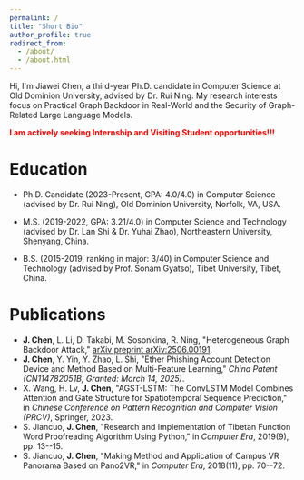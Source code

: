 ```yaml
---
permalink: /
title: "Short Bio"
author_profile: true
redirect_from: 
  - /about/
  - /about.html
---
```


Hi, I'm Jiawei Chen, a third-year Ph.D. candidate in Computer Science at Old Dominion University, advised by Dr. Rui Ning. My research interests focus on Practical Graph Backdoor in Real-World and the Security of Graph-Related Large Language Models.


<p style="color:red;"><b>I am actively seeking Internship and Visiting Student opportunities!!!</b></p>

Education
======

- Ph.D. Candidate (2023-Present, GPA: 4.0/4.0) in Computer Science (advised by Dr. Rui Ning), Old Dominion University, Norfolk, VA, USA.

- M.S. (2019-2022, GPA: 3.21/4.0) in Computer Science and Technology (advised by Dr. Lan Shi & Dr. Yuhai Zhao), Northeastern University, Shenyang, China.

- B.S. (2015-2019, ranking in major: 3/40) in Computer Science and Technology (advised by Prof. Sonam Gyatso), Tibet University, Tibet, China.


Publications
======

* **J. Chen**, L. Li, D. Takabi, M. Sosonkina, R. Ning, "Heterogeneous Graph Backdoor Attack," [arXiv preprint arXiv:2506.00191](https://arxiv.org/abs/2506.00191).
* **J. Chen**, Y. Yin, Y. Zhao, L. Shi, "Ether Phishing Account Detection Device and Method Based on Multi-Feature Learning," *China Patent (CN114782051B, Granted: March 14, 2025)*.
* X. Wang, H. Lv, **J. Chen**, "AGST-LSTM: The ConvLSTM Model Combines Attention and Gate Structure for Spatiotemporal Sequence Prediction," in *Chinese Conference on Pattern Recognition and Computer Vision (PRCV)*, Springer, 2023.
* S. Jiancuo, **J. Chen**, "Research and Implementation of Tibetan Function Word Proofreading Algorithm Using Python," in *Computer Era*, 2019(9), pp. 13--15.
* S. Jiancuo, **J. Chen**, "Making Method and Application of Campus VR Panorama Based on Pano2VR," in *Computer Era*, 2018(11), pp. 70--72.

<!-- 
For more info
------
More info about configuring Academic Pages can be found in [the guide](https://academicpages.github.io/markdown/), the [growing wiki](https://github.com/academicpages/academicpages.github.io/wiki), and you can always [ask a question on GitHub](https://github.com/academicpages/academicpages.github.io/discussions). The [guides for the Minimal Mistakes theme](https://mmistakes.github.io/minimal-mistakes/docs/configuration/) (which this theme was forked from) might also be helpful. -->
